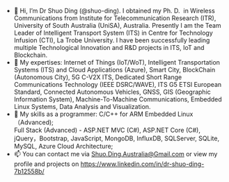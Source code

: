 - 👋 Hi, I’m Dr Shuo Ding (@shuo-ding). I obtained my Ph. D.  in Wireless Communications from Institute for Telecommunication Research (ITR), University of South Australia (UniSA), Australia. Presently I am the Team Leader of Intelligent Transport System (ITS) in Centre for Technology Infusion (CTI), La Trobe University. I have been successfully leading multiple Technological Innovation and R&D projects in ITS, IoT and Blockchain. 
- 👀 My expertises: Internet of Things (IoT/WoT), Intelligent Transportation Systems (ITS) and Cloud Applications (Azure), Smart City, BlockChain (Autonomous City), 5G C-V2X ITS, Dedicated Short Range Communications Technology (IEEE DSRC/WAVE), ITS G5 ETSI European Standard, Connected Autonomous Vehicles, GNSS, GIS (Geographic Information System), Machine-To-Machine Communications, Embedded Linux Systems, Data Analysis and Visualization. 
- 🌱 My skills as a programmer: 
        C/C++ for ARM Embedded Linux（Advanced);         
        Full Stack (Advanced) - ASP.NET MVC (C#), ASP.NET Core (C#), jQuery，Bootstrap, JavaScript, MongoDB, InfluxDB, SQLServer, SQLite, MySQL, Azure Cloud Architecture;      
- 📫 You can contact me via Shuo.Ding.Australia@Gmail.com or view my profile and projects on https://www.linkedin.com/in/dr-shuo-ding-7b12558b/

<!---
shuo-ding/shuo-ding is a ✨ special ✨ repository because its `README.md` (this file) appears on your GitHub profile.
You can click the Preview link to take a look at your changes.
--->
